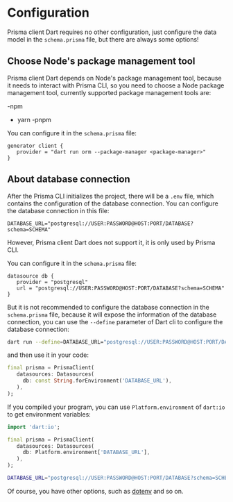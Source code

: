 # Configuration

Prisma client Dart requires no other configuration, just configure the data model in the `schema.prisma` file, but there are always some options!

## Choose Node's package management tool

Prisma client Dart depends on Node's package management tool, because it needs to interact with Prisma CLI, so you need to choose a Node package management tool, currently supported package management tools are:

-npm
- yarn
-pnpm

You can configure it in the `schema.prisma` file:

```prisma
generator client {
   provider = "dart run orm --package-manager <package-manager>"
}
```

## About database connection

After the Prisma CLI initializes the project, there will be a `.env` file, which contains the configuration of the database connection. You can configure the database connection in this file:

```env
DATABASE_URL="postgresql://USER:PASSWORD@HOST:PORT/DATABASE?schema=SCHEMA"
```

However, Prisma client Dart does not support it, it is only used by Prisma CLI.

You can configure it in the `schema.prisma` file:

```prisma
datasource db {
   provider = "postgresql"
   url = "postgresql://USER:PASSWORD@HOST:PORT/DATABASE?schema=SCHEMA"
}
```

But it is not recommended to configure the database connection in the `schema.prisma` file, because it will expose the information of the database connection, you can use the `--define` parameter of Dart cli to configure the database connection:

```bash
dart run --define=DATABASE_URL="postgresql://USER:PASSWORD@HOST:PORT/DATABASE?schema=SCHEMA" bin/main.dart
```

and then use it in your code:

```dart
final prisma = PrismaClient(
   datasources: Datasources(
     db: const String.forEnvironment('DATABASE_URL'),
   ),
);
```

If you compiled your program, you can use `Platform.environment` of `dart:io` to get environment variables:

```dart
import 'dart:io';

final prisma = PrismaClient(
   datasources: Datasources(
     db: Platform.environment['DATABASE_URL'],
   ),
);
```
```bash
DATABASE_URL="postgresql://USER:PASSWORD@HOST:PORT/DATABASE?schema=SCHEMA" bin/main.exe
```

Of course, you have other options, such as [dotenv](https://pub.dev/packages/dotenv) and so on.